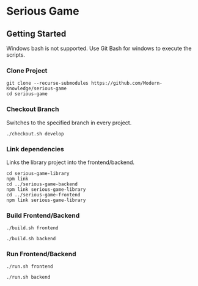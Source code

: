 # Serious Game


## Getting Started

Windows bash is not supported. Use Git Bash for windows to execute the scripts.

### Clone Project
```shell script
git clone --recurse-submodules https://github.com/Modern-Knowledge/serious-game
cd serious-game
```

### Checkout Branch
Switches to the specified branch in every project.
```
./checkout.sh develop
```

### Link dependencies
Links the library project into the frontend/backend.

```shell script
cd serious-game-library
npm link
cd ../serious-game-backend
npm link serious-game-library
cd ../serious-game-frontend
npm link serious-game-library
```

### Build Frontend/Backend
````
./build.sh frontend

./build.sh backend
````

### Run Frontend/Backend
````
./run.sh frontend

./run.sh backend
````


